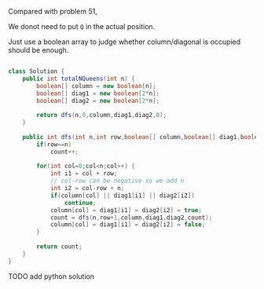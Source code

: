 
Compared with problem 51,

We donot need to put `Q` in the actual position.

Just use a boolean array to judge whether column/diagonal is occupied
should be enough.

```Java

class Solution {
    public int totalNQueens(int n) {
        boolean[] column = new boolean[n];
        boolean[] diag1 = new boolean[2*n];
        boolean[] diag2 = new boolean[2*n];
        
        return dfs(n,0,column,diag1,diag2,0);
    }
    
    public int dfs(int n,int row,boolean[] column,boolean[] diag1,boolean[] diag2,int count) {
        if(row==n)
            count++;
    
        for(int col=0;col<n;col++) {
            int i1 = col + row;
            // col-row can be negative so we add n
            int i2 = col-row + n;
            if(column[col] || diag1[i1] || diag2[i2])
                continue;
            column[col] = diag1[i1] = diag2[i2] = true;
            count = dfs(n,row+1,column,diag1,diag2,count);
            column[col] = diag1[i1] = diag2[i2] = false;
        }
        
        return count;
    }
}

```

TODO add python solution